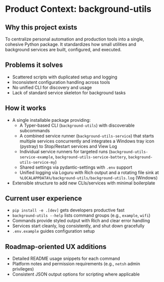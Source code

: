 # Product Context: background-utils

## Why this project exists
To centralize personal automation and production tools into a single, cohesive Python package. It standardizes how small utilities and background services are built, configured, and executed.

## Problems it solves
- Scattered scripts with duplicated setup and logging
- Inconsistent configuration handling across tools
- No unified CLI for discovery and usage
- Lack of standard service skeleton for background tasks

## How it works
- A single installable package providing:
  - A Typer-based CLI (`background-utils`) with discoverable subcommands
  - A combined service runner (`background-utils-service`) that starts multiple services concurrently and integrates a Windows tray icon (pystray) to Stop/Restart services and View Log
  - Individual service runners for targeted runs (`background-utils-service-example`, `background-utils-service-battery`, `background-utils-service-my`)
  - Shared settings via pydantic-settings with `.env` support
  - Unified logging via Loguru with Rich output and a rotating file sink at `%LOCALAPPDATA%/background-utils/background-utils.log` (Windows)
- Extensible structure to add new CLIs/services with minimal boilerplate

## Current user experience
- `pip install -e .[dev]` gets developers productive fast
- `background-utils --help` lists command groups (e.g., `example`, `wifi`)
- Commands provide styled output with Rich and clear error handling
- Services start cleanly, log consistently, and shut down gracefully
- `.env.example` guides configuration setup

## Roadmap-oriented UX additions
- Detailed README usage snippets for each command
- Platform notes and permission requirements (e.g., `netsh` admin privileges)
- Consistent JSON output options for scripting where applicable